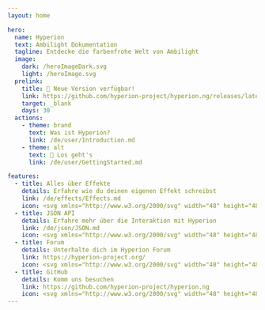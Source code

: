 ```yaml
---
layout: home

hero:
  name: Hyperion
  text: Ambilight Dokumentation
  tagline: Entdecke die farbenfrohe Welt von Ambilight
  image:
    dark: /heroImageDark.svg
    light: /heroImage.svg
  prelink:
    title: 🚀 Neue Version verfügbar!
    link: https://github.com/hyperion-project/hyperion.ng/releases/latest
    target: _blank
    days: 30
  actions:
    - theme: brand
      text: Was ist Hyperion?
      link: /de/user/Introduction.md
    - theme: alt
      text: 🚀 Los geht's
      link: /de/user/GettingStarted.md

features:
  - title: Alles über Effekte
    details: Erfahre wie du deinen eigenen Effekt schreibst
    link: /de/effects/Effects.md
    icon: <svg xmlns="http://www.w3.org/2000/svg" width="48" height="48" viewBox="0 0 24 24"><path fill="currentColor" d="M7.5,5.6L5,7L6.4,4.5L5,2L7.5,3.4L10,2L8.6,4.5L10,7L7.5,5.6M19.5,15.4L22,14L20.6,16.5L22,19L19.5,17.6L17,19L18.4,16.5L17,14L19.5,15.4M22,2L20.6,4.5L22,7L19.5,5.6L17,7L18.4,4.5L17,2L19.5,3.4L22,2M13.34,12.78L15.78,10.34L13.66,8.22L11.22,10.66L13.34,12.78M14.37,7.29L16.71,9.63C17.1,10 17.1,10.65 16.71,11.04L5.04,22.71C4.65,23.1 4,23.1 3.63,22.71L1.29,20.37C0.9,20 0.9,19.35 1.29,18.96L12.96,7.29C13.35,6.9 14,6.9 14.37,7.29Z" /></svg>
  - title: JSON API
    details: Erfahre mehr über die Interaktion mit Hyperion
    link: /de/json/JSON.md
    icon: <svg xmlns="http://www.w3.org/2000/svg" width="48" height="48" viewBox="0 0 24 24"><path fill="currentColor" d="M5,3H7V5H5V10A2,2 0 0,1 3,12A2,2 0 0,1 5,14V19H7V21H5C3.93,20.73 3,20.1 3,19V15A2,2 0 0,0 1,13H0V11H1A2,2 0 0,0 3,9V5A2,2 0 0,1 5,3M19,3A2,2 0 0,1 21,5V9A2,2 0 0,0 23,11H24V13H23A2,2 0 0,0 21,15V19A2,2 0 0,1 19,21H17V19H19V14A2,2 0 0,1 21,12A2,2 0 0,1 19,10V5H17V3H19M12,15A1,1 0 0,1 13,16A1,1 0 0,1 12,17A1,1 0 0,1 11,16A1,1 0 0,1 12,15M8,15A1,1 0 0,1 9,16A1,1 0 0,1 8,17A1,1 0 0,1 7,16A1,1 0 0,1 8,15M16,15A1,1 0 0,1 17,16A1,1 0 0,1 16,17A1,1 0 0,1 15,16A1,1 0 0,1 16,15Z" /></svg>
  - title: Forum
    details: Unterhalte dich im Hyperion Forum
    link: https://hyperion-project.org/
    icon: <svg xmlns="http://www.w3.org/2000/svg" width="48" height="48" viewBox="0 0 24 24"><title>forum</title><path fill="currentColor" d="M17,12V3A1,1 0 0,0 16,2H3A1,1 0 0,0 2,3V17L6,13H16A1,1 0 0,0 17,12M21,6H19V15H6V17A1,1 0 0,0 7,18H18L22,22V7A1,1 0 0,0 21,6Z" /></svg>
  - title: GitHub
    details: Komm uns besuchen
    link: https://github.com/hyperion-project/hyperion.ng
    icon: <svg xmlns="http://www.w3.org/2000/svg" width="48" height="48" viewBox="0 0 24 24"><path fill="currentColor" d="M12,2A10,10 0 0,0 2,12C2,16.42 4.87,20.17 8.84,21.5C9.34,21.58 9.5,21.27 9.5,21C9.5,20.77 9.5,20.14 9.5,19.31C6.73,19.91 6.14,17.97 6.14,17.97C5.68,16.81 5.03,16.5 5.03,16.5C4.12,15.88 5.1,15.9 5.1,15.9C6.1,15.97 6.63,16.93 6.63,16.93C7.5,18.45 8.97,18 9.54,17.76C9.63,17.11 9.89,16.67 10.17,16.42C7.95,16.17 5.62,15.31 5.62,11.5C5.62,10.39 6,9.5 6.65,8.79C6.55,8.54 6.2,7.5 6.75,6.15C6.75,6.15 7.59,5.88 9.5,7.17C10.29,6.95 11.15,6.84 12,6.84C12.85,6.84 13.71,6.95 14.5,7.17C16.41,5.88 17.25,6.15 17.25,6.15C17.8,7.5 17.45,8.54 17.35,8.79C18,9.5 18.38,10.39 18.38,11.5C18.38,15.32 16.04,16.16 13.81,16.41C14.17,16.72 14.5,17.33 14.5,18.26C14.5,19.6 14.5,20.68 14.5,21C14.5,21.27 14.66,21.59 15.17,21.5C19.14,20.16 22,16.42 22,12A10,10 0 0,0 12,2Z" /></svg>
---
```

